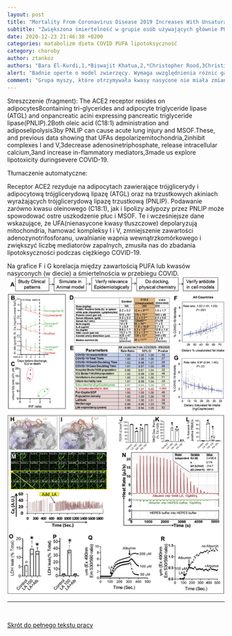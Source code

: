 ```yaml
---
layout: post
title: "Mortality From Coronavirus Disease 2019 Increases With Unsaturated Fat and May Be Reduced by Early Calcium and Albumin Supplementation"
subtitle: "Zwiększona śmiertelność w grupie osób używających głównie PUFA"
date: 2020-12-23 21:46:38 +0200
categories: matabolizm dieta COVID PUFA lipotoksyczność
category: choroby
author: ztankoz
authors: "Bara El-Kurdi,1,*Biswajit Khatua,2,*Christopher Rood,3Christine Snozek 4"
alert: "Badnie operte o model zwierzęcy. Wymaga uwzględnienia różnic gatunkowych"
comment: "Grupa myszy, które otrzymywała kwasy nasycone nie miała zmian zapalnych tak nasilonych i nie rozwijała uszkodzenia toksycznego płuc w przypadku infekcji wirusowej. Badacze zostawili to z wynikami pacjentów w ramach oddziałów intensywnej opieki medycznej leczonych w przebiegu ciężkiego COVID i zestwili to z zawartościę nienasyconych kwasów tłuszczowych w ich diecie"
---
```


Streszczenie (fragment):
The ACE2 receptor resides on adipocytes8containing tri-glycerides and adipocyte triglyceride lipase (ATGL) and onpancreatic acini expressing pancreatic triglyceride lipase(PNLIP).2Both oleic acid (C18:1) administration and adiposelipolysis3by PNLIP can cause acute lung injury and MSOF.These, and previous data showing that UFAs depolarizemitochondria,2inhibit complexes I and V,3decrease adenosinetriphosphate, release intracellular calcium,3and increase in-flammatory mediators,3made us explore lipotoxicity duringsevere COVID-19.

Tłumaczenie automatyczne:

Receptor ACE2 rezyduje na adipocytach zawierające trójglicerydy i adipocytową trójglicerydową lipazę (ATGL) oraz na trzustkowych akiniach wyrażających trójglicerydową lipazę trzustkową (PNLIP). Podawanie zarówno kwasu oleinowego (C18:1), jak i lipolizy adypozy przez PNLIP może spowodować ostre uszkodzenie płuc i MSOF. Te i wcześniejsze dane wskazujące, że UFA(nienasycone kwasy tłuszczowe) depolaryzują mitochondria, hamować kompleksy I i V, zmniejszenie zawartości adenozynotrifosforanu, uwalnianie wapnia wewnątrzkomórkowego i zwiększyć liczbę mediatorów zapalnych, zmusiła nas do zbadania lipotoksyczności podczas ciężkiego COVID-19.

Na grafice F i G korelacja między zawartością PUFA lub kwasów nasyconych (w diecie) a śmiertelnościa w przebiegu COVID.
![Grafika](/assets/gr1.jpeg)

<hr>
<br>

[Skrót do pełnego tekstu pracy](https://www.gastrojournal.org/action/showPdf?pii=S0016-5085%2820%2934727-2)

